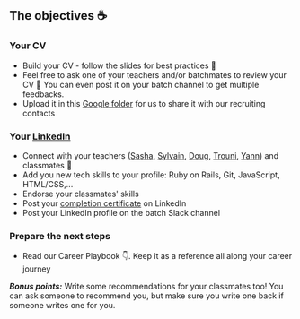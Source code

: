 ## The objectives ☕️

### Your CV
- Build your CV - follow the slides for best practices 💅  
- Feel free to ask one of your teachers and/or batchmates to review your CV 📝 You can even post it on your batch channel to get multiple feedbacks.
- Upload it in this [Google folder](https://drive.google.com/drive/folders/1y9a1EuUxhSni43gajMT6-Mss3eqCWQUD?usp=sharing) for us to share it with our recruiting contacts

### Your [LinkedIn](https://www.linkedin.com/in/)
- Connect with your teachers ([Sasha](https://www.linkedin.com/in/sasha-kaverina/), [Sylvain](https://www.linkedin.com/in/sylvainpierre/), [Doug](https://www.linkedin.com/in/dougberkley/), [Trouni](https://www.linkedin.com/in/trouni/), [Yann](https://www.linkedin.com/in/yann-klein/)) and classmates 💼 
- Add you new tech skills to your profile: Ruby on Rails, Git, JavaScript, HTML/CSS,...
- Endorse your classmates' skills
- Post your [completion certificate](https://drive.google.com/drive/folders/1V0CcVSEZNRWzxLB5L8quZgpR-saM78L2?usp=sharing) on LinkedIn
- Post your LinkedIn profile on the batch Slack channel

### Prepare the next steps 
- Read our Career Playbook 👇. Keep it as a reference all along your career journey

_**Bonus points:**_ Write some recommendations for your classmates too! You can ask someone to recommend you, but make sure you write one back if someone writes one for you.
